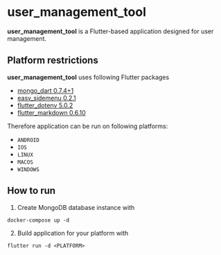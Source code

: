 # user_management_tool

**user_management_tool** is a Flutter-based application designed for user management.

## Platform restrictions

**user_management_tool** uses following Flutter packages

- [mongo_dart 0.7.4+1](https://pub.dev/packages/mongo_dart)
- [easy_sidemenu 0.2.1](https://pub.dev/packages/easy_sidemenu)
- [flutter_dotenv 5.0.2](https://pub.dev/packages/flutter_dotenv)
- [flutter_markdown 0.6.10](https://pub.dev/packages/flutter_markdown)

Therefore application can be run on following platforms:

- `ANDROID`
- `IOS`
- `LINUX`
- `MACOS`
- `WINDOWS`

## How to run

1. Create MongoDB database instance with
```
docker-compose up -d
```
2. Build application for your platform with 
```
flutter run -d <PLATFORM>
```